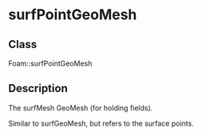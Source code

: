 # surfPointGeoMesh 
## Class
Foam::surfPointGeoMesh

## Description
The surfMesh GeoMesh (for holding fields).

Similar to surfGeoMesh, but refers to the surface points.

